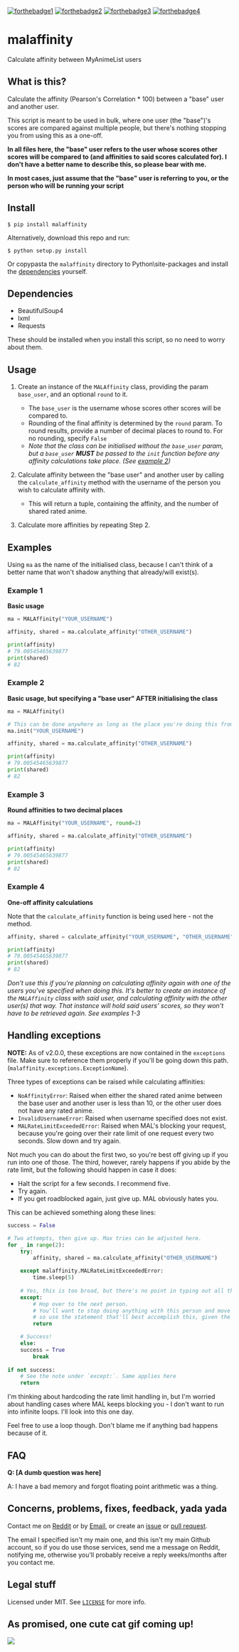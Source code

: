 [![forthebadge1](http://forthebadge.com/images/badges/fuck-it-ship-it.svg)](http://forthebadge.com)
[![forthebadge2](http://forthebadge.com/images/badges/60-percent-of-the-time-works-every-time.svg)](http://forthebadge.com)
[![forthebadge3](http://forthebadge.com/images/badges/contains-cat-gifs.svg)](http://forthebadge.com)
[![forthebadge4](http://forthebadge.com/images/badges/built-with-love.svg)](http://forthebadge.com)


# malaffinity

Calculate affinity between MyAnimeList users


## What is this?

Calculate the affinity (Pearson's Correlation * 100) between a "base" user and another user.

This script is meant to be used in bulk, where one user (the "base")'s scores are compared against 
multiple people, but there's nothing stopping you from using this as a one-off.

**In all files here, the "base" user refers to the user whose scores other 
scores will be compared to (and affinities to said scores calculated for). 
I don't have a better name to describe this, so please bear with me.**

**In most cases, just assume that the "base" user is referring to you, or 
the person who will be running your script**


## Install

    $ pip install malaffinity

Alternatively, download this repo and run:

    $ python setup.py install
    
Or copypasta the `malaffinity` directory to Python\site-packages and install 
the [dependencies](#dependencies) yourself.
    

## Dependencies

* BeautifulSoup4
* lxml
* Requests

These should be installed when you install this script, so no need to worry
about them.


## Usage

1. Create an instance of the `MALAffinity` class, providing the param `base_user`, and an
optional `round` to it.
    * The `base_user` is the username whose scores other scores will be compared to.
    * Rounding of the final affinity is determined by the `round` param. To round
      results, provide a number of decimal places to round to. For no rounding, specify
    `False`
    * *Note that the class can be initialised without the `base_user` param, but
      a `base_user` **MUST** be passed to the `init` function before any affinity
      calculations take place. (See [example 2](#example-2))*
    
2. Calculate affinity between the "base user" and another user by calling the
`calculate_affinity` method with the username of the person you wish to
calculate affinity with.
    * This will return a tuple, containing the affinity, and the number of shared
      rated anime.

3. Calculate more affinities by repeating Step 2. 


## Examples

Using `ma` as the name of the initialised class, because I can't think of a better name
that won't shadow anything that already/will exist(s).

### Example 1
**Basic usage**

```python
ma = MALAffinity("YOUR_USERNAME")

affinity, shared = ma.calculate_affinity("OTHER_USERNAME")

print(affinity)
# 79.00545465639877
print(shared)
# 82
```

### Example 2
**Basic usage, but specifying a "base user" AFTER initialising the class**

```python
ma = MALAffinity()

# This can be done anywhere as long as the place you're doing this from has access to `ma`.
ma.init("YOUR_USERNAME")

affinity, shared = ma.calculate_affinity("OTHER_USERNAME")

print(affinity)
# 79.00545465639877
print(shared)
# 82
```

### Example 3
**Round affinities to two decimal places**

```python
ma = MALAffinity("YOUR_USERNAME", round=2)

affinity, shared = ma.calculate_affinity("OTHER_USERNAME")

print(affinity)
# 79.00545465639877
print(shared)
# 82
```

### Example 4
**One-off affinity calculations**

Note that the `calculate_affinity` function is being used here - not the method.

```python
affinity, shared = calculate_affinity("YOUR_USERNAME", "OTHER_USERNAME")

print(affinity)
# 79.00545465639877
print(shared)
# 82
```

*Don't use this if you're planning on calculating affinity again with one of the users
you've specified when doing this. It's better to create an instance of the `MALAffinity`
class with said user, and calculating affinity with the other user(s) that way. That instance
will hold said users' scores, so they won't have to be retrieved again. See examples 1-3*


## Handling exceptions

**NOTE:** As of v2.0.0, these exceptions are now contained in the `exceptions`
file. Make sure to reference them properly if you'll be going down this path.
(`malaffinity.exceptions.ExceptionName`).

Three types of exceptions can be raised while calculating affinities:

* `NoAffinityError`: Raised when either the shared rated anime between the base user
  and another user is less than 10, or the other user does not have any rated anime.
* `InvalidUsernameError`: Raised when username specified does not exist.
* `MALRateLimitExceededError`: Raised when MAL's blocking your request, because you're going over their
  rate limit of one request every two seconds. Slow down and try again.

Not much you can do about the first two, so you're best off giving up if you run into
one of those. The third, however, rarely happens if you abide by the rate limit, but the following
should happen in case it does:

* Halt the script for a few seconds. I recommend five.
* Try again.
* If you get roadblocked again, just give up. MAL obviously hates you.

This can be achieved something along these lines:

```python
success = False

# Two attempts, then give up. Max tries can be adjusted here.
for _ in range(2):
    try:
        affinity, shared = ma.calculate_affinity("OTHER_USERNAME")

    except malaffinity.MALRateLimitExceededError:
        time.sleep(5)
        
    # Yes, this is too broad, but there's no point in typing out all the exceptions.
    except:
        # Hop over to the next person.
        # You'll want to stop doing anything with this person and move onto the next,
        # so use the statement that'll best accomplish this, given the layout of your script.
        return

    # Success!
    else:
    success = True
        break
    
if not success:
    # See the note under `except:`. Same applies here
    return
```

I'm thinking about hardcoding the rate limit handling in, but I'm worried about handling cases
where MAL keeps blocking you - I don't want to run into infinite loops. I'll look into this one day.

Feel free to use a loop though. Don't blame me if anything bad happens because of it.


## FAQ

**Q: [A dumb question was here]**

A: I have a bad memory and forgot floating point arithmetic was a thing.


## Concerns, problems, fixes, feedback, yada yada

Contact me on 
[Reddit](https://www.reddit.com/message/compose/?to=erkghlerngm44) or by 
[Email](mailto:erkghlerngm44@protonmail.com), or create an 
[issue](https://github.com/erkghlerngm44/malaffinity/issues) or
[pull request](https://github.com/erkghlerngm44/malaffinity/pulls).

The email I specified isn't my main one, and this isn't my main Github account, 
so if you do use those services, send me a message on Reddit, notifying me, 
otherwise you'll probably receive a reply weeks/months after you contact me.


## Legal stuff

Licensed under MIT. See [`LICENSE`](LICENSE) for more info.


## As promised, one cute cat gif coming up!

![](https://i.imgur.com/sq42SnU.gif)
